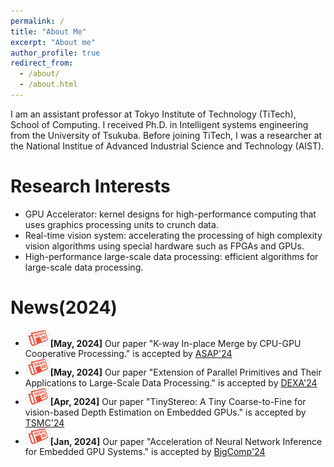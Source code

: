 ```yaml
---
permalink: /
title: "About Me"
excerpt: "About me"
author_profile: true
redirect_from: 
  - /about/
  - /about.html
---
```


I am an assistant professor at Tokyo Institute of Technology (TiTech), School of Computing. I received Ph.D. in Intelligent systems engineering from the University of Tsukuba. Before joining TiTech, I was a researcher at the National Institue of Advanced Industrial Science and Technology (AIST).

Research Interests 
======
* GPU Accelerator: kernel designs for high-performance computing that uses graphics processing units to crunch data.
* Real-time vision system: accelerating the processing of high complexity vision algorithms using special hardware such as FPGAs and GPUs.
* High-performance large-scale data processing: efficient algorithms for large-scale data processing.

News(2024) 
======
* <img src="../images/news.jpg" alt="Icon" width="40" />**[May, 2024]** Our paper "K-way In-place Merge by CPU-GPU Cooperative Processing." is accepted by [ASAP'24](https://www.asap2024.org/)
* <img src="../images/news.jpg" alt="Icon" width="40" />**[May, 2024]** Our paper "Extension of Parallel Primitives and Their Applications to Large-Scale Data Processing." is accepted by [DEXA'24](https://www.dexa.org/node/97)
* <img src="../images/news.jpg" alt="Icon" width="40" />**[Apr, 2024]** Our paper "TinyStereo: A Tiny Coarse-to-Fine for vision-based Depth Estimation on Embedded GPUs." is accepted by [TSMC'24](https://ieeexplore.ieee.org/xpl/RecentIssue.jsp?punumber=6221021)
* <img src="../images/news.jpg" alt="Icon" width="40" />**[Jan, 2024]** Our paper "Acceleration of Neural Network Inference for Embedded GPU Systems." is accepted by [BigComp'24](https://www.bigcomputing.org/conf2024/)
